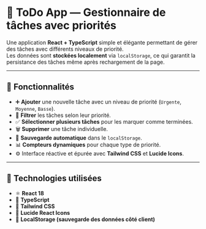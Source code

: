 # 📝 ToDo App — Gestionnaire de tâches avec priorités

Une application **React + TypeScript** simple et élégante permettant de gérer des tâches avec différents niveaux de priorité.  
Les données sont **stockées localement** via `localStorage`, ce qui garantit la persistance des tâches même après rechargement de la page.

---

## 🚀 Fonctionnalités

- ➕ **Ajouter** une nouvelle tâche avec un niveau de priorité (`Urgente`, `Moyenne`, `Basse`).
- 🧹 **Filtrer** les tâches selon leur priorité.
- ✅ **Sélectionner plusieurs tâches** pour les marquer comme terminées.
- 🗑️ **Supprimer** une tâche individuelle.
- 💾 **Sauvegarde automatique** dans le `localStorage`.
- 📊 **Compteurs dynamiques** pour chaque type de priorité.
- ⚙️ Interface réactive et épurée avec **Tailwind CSS** et **Lucide Icons**.

---

## 🎨 Technologies utilisées

- ⚛️ **React 18**
- 🧩 **TypeScript**
- 💅 **Tailwind CSS**
- 🔣 **Lucide React Icons**
- 🧠 **LocalStorage (sauvegarde des données côté client)**

